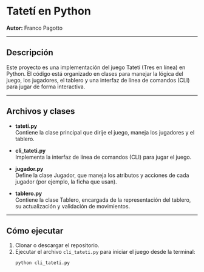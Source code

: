 # Tatetí en Python

**Autor:** Franco Pagotto

---

## Descripción

Este proyecto es una implementación del juego Tatetí (Tres en línea) en Python. El código está organizado en clases para manejar la lógica del juego, los jugadores, el tablero y una interfaz de línea de comandos (CLI) para jugar de forma interactiva.

---

## Archivos y clases

- **tateti.py**  
  Contiene la clase principal que dirije el juego, maneja los jugadores y el tablero.

- **cli_tateti.py**  
  Implementa la interfaz de línea de comandos (CLI) para jugar el juego.

- **jugador.py**  
  Define la clase Jugador, que maneja los atributos y acciones de cada jugador (por ejemplo, la ficha que usan).

- **tablero.py**  
  Contiene la clase Tablero, encargada de la representación del tablero, su actualización y validación de movimientos.

---

## Cómo ejecutar

1. Clonar o descargar el repositorio.  
2. Ejecutar el archivo `cli_tateti.py` para iniciar el juego desde la terminal:  
   ```bash
   python cli_tateti.py
